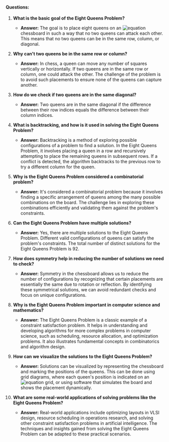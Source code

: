 
#### Questions:

1. **What is the basic goal of the Eight Queens Problem?**
   - **Answer:** The goal is to place eight queens on an ![equation](https://latex.codecogs.com/png.latex?8%20\times%208) chessboard in such a way that no two queens can attack each other. This means that no two queens can be in the same row, column, or diagonal.

2. **Why can't two queens be in the same row or column?**
   - **Answer:** In chess, a queen can move any number of squares vertically or horizontally. If two queens are in the same row or column, one could attack the other. The challenge of the problem is to avoid such placements to ensure none of the queens can capture another.

3. **How do we check if two queens are in the same diagonal?**
   - **Answer:** Two queens are in the same diagonal if the difference between their row indices equals the difference between their column indices. 

4. **What is backtracking, and how is it used in solving the Eight Queens Problem?**
   - **Answer:** Backtracking is a method of exploring possible configurations of a problem to find a solution. In the Eight Queens Problem, it involves placing a queen in a row and recursively attempting to place the remaining queens in subsequent rows. If a conflict is detected, the algorithm backtracks to the previous row to try a different column for the queen.

5. **Why is the Eight Queens Problem considered a combinatorial problem?**
   - **Answer:** It's considered a combinatorial problem because it involves finding a specific arrangement of queens among the many possible combinations on the board. The challenge lies in exploring these combinations efficiently and validating them against the problem's constraints.

6. **Can the Eight Queens Problem have multiple solutions?**
   - **Answer:** Yes, there are multiple solutions to the Eight Queens Problem. Different valid configurations of queens can satisfy the problem's constraints. The total number of distinct solutions for the Eight Queens Problem is 92.

7. **How does symmetry help in reducing the number of solutions we need to check?**
   - **Answer:** Symmetry in the chessboard allows us to reduce the number of configurations by recognizing that certain placements are essentially the same due to rotation or reflection. By identifying these symmetrical solutions, we can avoid redundant checks and focus on unique configurations.

8. **Why is the Eight Queens Problem important in computer science and mathematics?**
   - **Answer:** The Eight Queens Problem is a classic example of a constraint satisfaction problem. It helps in understanding and developing algorithms for more complex problems in computer science, such as scheduling, resource allocation, and optimization problems. It also illustrates fundamental concepts in combinatorics and algorithm design.

9. **How can we visualize the solutions to the Eight Queens Problem?**
   - **Answer:** Solutions can be visualized by representing the chessboard and marking the positions of the queens. This can be done using grid diagrams, where each queen's position is indicated on an ![equation](https://latex.codecogs.com/png.latex?8%20\times%208) grid, or using software that simulates the board and shows the placement dynamically.

10. **What are some real-world applications of solving problems like the Eight Queens Problem?**
    - **Answer:** Real-world applications include optimizing layouts in VLSI design, resource scheduling in operations research, and solving other constraint satisfaction problems in artificial intelligence. The techniques and insights gained from solving the Eight Queens Problem can be adapted to these practical scenarios.
